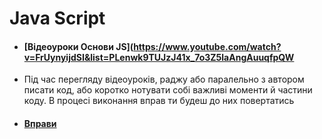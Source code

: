# Java Script

 - #### [Відеоуроки Основи JS](https://www.youtube.com/watch?v=FrUynyijdSI&list=PLenwk9TUJzJ41x_7o3Z5laAngAuuqfpQW
  - Під час перегляду відеоуроків, раджу або паралельно з автором писати код,
   або коротко нотувати собі важливі моменти й частини коду.
   В процесі виконання вправ ти будеш до них повертатись

 - #### [Вправи](https://github.com/Dead-TR/-tch/blob/main/js/plan.md)

